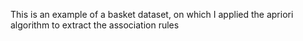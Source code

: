 This is an example of a basket dataset, on which I applied the apriori algorithm to extract the association rules
